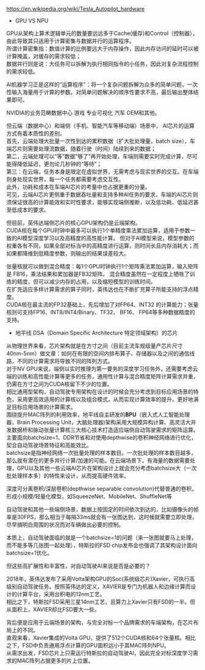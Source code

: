 


https://en.wikipedia.org/wiki/Tesla_Autopilot_hardware


+ GPU VS NPU  

GPU从架构上算术逻辑单元的数量要远远多于Cache(缓存)和Control（控制器），由此导致其只适用于计算密集与数据并行的运算程序。     
所谓计算密集指：数值计算的比例要远大于内存操作，因此内存访问的延时可以被计算掩盖，对缓存的需求较低；      
数据并行则是说：大任务可以拆解为执行相同指令的小任务，因此对复杂流程控制的需求较低。 

AI机器学习正是这样的“运算程序”：将一个复杂问题拆解为众多的简单问题，一次性输入海量用于计算的参数。对简单问题解决的顺序性要求不高，最后输出整体结果即可。

NVIDIA的业务范畴数据中心  游戏  专业可视化  汽车  OEM和其他。    

但云端（数据中心）和端侧（手机、智能汽车等移动端）场景中， AI芯片的运算方式有着本质性的差别。   
首先，云端处理大批量一次性到达的累积数据（扩大批处理量，batch size），车端芯片则需要处理流数据，随着行驶（时间）陆续到来的数据；   
第二，云端处理可以“等”数据“够了”再开始处理，车端则需要实时完成计算，尽可能得降低延迟，更勿论几秒钟的“等待”；    
第三：在云端，任务本身是限定在虚拟世界，无需考虑与现实世界的交互。在车端则身处现实世界，每一个任务都需要考虑交互性。    
此外，功耗和成本在车端AI芯片的考量中也占据更重的分量。     
可见，云端AI芯片更侧重于数据吞吐量和支持多种AI任务的要求，车端的AI芯片则须保证很高的计算能效和实时性要求，能够实现端侧推断，以及低功耗、低延迟甚至低成本的要求。

但目前，英伟达端侧芯片的核心GPU架构仍是云端架构。   
CUDA核在每个GPU时钟中最多可以执行1个单精度乘法累加运算，适用于参数一致的AI模型深度学习以及高精度的高性能计算。
但对于AI模型来说，模型参数的权重各有不同，如果全部对标当中的高精度进行运算，则时间长且内存消耗大；而如果都降维到低精度参数，则输出的结果误差较大。 

张量核就可以做到混合精度：每1个GPU时钟执行1个矩阵乘法累加运算，输入矩阵是 FB16，乘法结果和累加器是FB32矩阵。
混合精度虽然在一定程度上牺牲了训练的精度，但可以减少内存的占用，以及缩短模型的训练时间。   
在扩充适应多样计算需求的算子同时，英伟达也在不断扩充算子所能支持的浮点精度。   
CUDA核在最主流的FP32基础上，先后增加了对FP64、INT32 的计算能力；张量核则可支持FP16、INT8/INT4/Binary、TF32、 BF16、 FP64等多种数据精度的支持。 

+ 地平线  DSA（Domain Specific Architecture 特定领域架构）的芯片     

从物理世界来看，芯片架构就是在方寸之间（目前主流车规级量产芯片尺寸40nm-5nm）做文章：如何在有限的空间内排布算子、存储器以及之间的通信线路，不同的计算需求将导致不同的阵列方式。   
对于NV GPU来说，端侧以实时推理为第一要务的深度学习任务外，还需要考虑云端的训练和高性能计算等更多的任务，通用性计算与混合精度矩阵计算需求并重，仍需在方寸之间为CUDA核留下不少的位置。    
相比通用型架构，自动驾驶专用架构在设计的时候会充分考虑到目标应用场景的特色，采用更高效适用的计算核以及组合模式，从而实现计算效率的提升，更好地满足目标应用场景的计算需求。    
围绕提升MAC阵列的利用效率，地平线自主研发的**BPU**（嵌入式人工智能处理器，Brain Processing Unit，大脑处理器)架构采用大规模异构计算、高灵活大并发数据桥和脉动张量计算核三大核心技术打造适应端侧自动驾驶需求的矩阵运算。  
主要面向batchsize=1、DDR节省和对使用depthwise的卷积神经网络进行优化，契合自动驾驶场景特征和高能效比。     
batchsize是指神经网络一次批量处理的样本数目。一次批处理的样本数目越多，那么就有潜在的更多并行计算/加速的可能。在云端场景下，有海量的数据需要处理，GPU以及其他一些云端AI芯片在架构设计上就会充分考虑batchsize大（一次批处理样本多）的特性来设计，从而提高硬件效率。 

深度可分离卷积/深层卷积(depthwise separable convolution)代替普通的卷积，形成小规模/轻量化模型，如SqueezeNet、MobileNet、ShuffleNet等

自动驾驶和其他一些端侧场景，数据上按固定的时间依次到达的，比如摄像头的帧率是30FPS，那么相当于每隔33ms就会有一张图达到，这时候就需要立即处理，尽早搞明白周围的状况而对车辆做出必要的控制。 

本质上，自动驾驶面临的就是一个batchsize=1的问题（来一张图就要马上处理，而不能多等几张图一起处理），特斯拉的FSD chip发布会也强调了其架构设计面向batchsize=1优化。

但这些高扩展性和丰富性，对自动驾驶AI来说是否是必要的？

2018年，英伟达发布了采用Volta架构GPU的Soc(系统级芯片)Xavier，可执行高级别自动驾驶任务。按照英伟达的定义，XAVIER是专门为机器人和边缘计算而设计的计算平台，采用台积电的12nm工艺。  
相比之下，特斯拉FSD采用三星14nm工艺，且算力上Xavier只有FSD的一半。但从面积上，XAVIER却比FSD要大一些。 

背后便是应用于云端场景的架构，与完全对标一个品牌需求的车端架构，在芯片布局上的不同。    
直观来看，Xavier集成的Volta GPU，提供了512个CUDA核和64个张量核。相比之下，FSD中负责通用浮点计算的GPU面积远小于其MAC阵列NPU。   
从需求出发，FSD芯片上只需运行特斯拉的自动驾驶AI，因此完全对标深度学习需求的MAC阵列占据更多的片上位置。     

